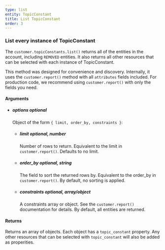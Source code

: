 ```yaml
---
type: list
entity: TopicConstant 
title: List TopicConstant 
order: 3
---
```


### List every instance of TopicConstant 


The `customer.topicConstants.list()` returns all of the entities in the account, including `REMOVED` entities. It also returns all other resources that can be selected with each instance of TopicConstant.

This method was designed for convenience and discovery. Internally, it uses the `customer.report()` method with all `attributes` fields included. For production code, we recommend using `customer.report()` with only the fields you need.


#### Arguments

- ##### options *optional*
    Object of the form `{ limit, order_by, constraints }`:
    - ##### limit *optional, number*
        Number of rows to return. Equivalent to the limit in `customer.report()`. Defaults to no limit.
    - ##### order_by *optional, string*
        The field to sort the returned rows by. Equivalent to the order_by in `customer.report()`. By default, no sorting is applied.
    - ##### constraints *optional, array/object*
        A constraints array or object. See the `customer.report()` documentation for details. By default, all entities are returned.


#### Returns

Returns an array of objects.
Each object has a `topic_constant` property. Any other resources that can be selected with `topic_constant` will also be added as properities.
